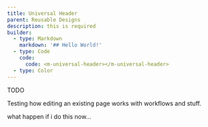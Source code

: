 ```yaml
---
title: Universal Header
parent: Reusable Designs
description: this is required
builder:
  - type: Markdown
    markdown: '## Hello World!'
  - type: Code
    code:
      code: <m-universal-header></m-universal-header>
  - type: Color
---
```


TODO

Testing how editing an existing page works with workflows and stuff.

what happen if i do this now...
